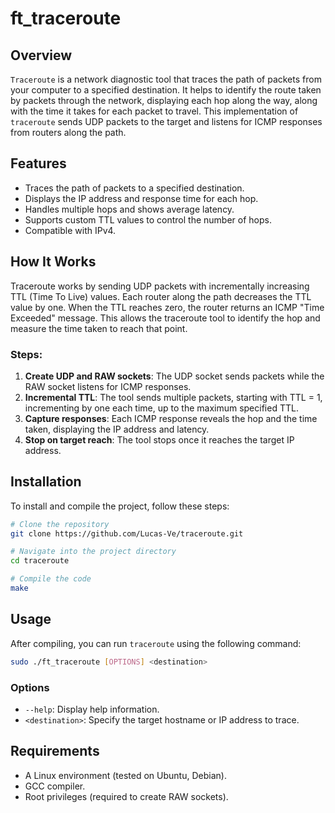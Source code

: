 # ft_traceroute

## Overview

`Traceroute` is a network diagnostic tool that traces the path of packets from your computer to a specified destination. It helps to identify the route taken by packets through the network, displaying each hop along the way, along with the time it takes for each packet to travel. This implementation of `traceroute` sends UDP packets to the target and listens for ICMP responses from routers along the path.

## Features

- Traces the path of packets to a specified destination.
- Displays the IP address and response time for each hop.
- Handles multiple hops and shows average latency.
- Supports custom TTL values to control the number of hops.
- Compatible with IPv4.

## How It Works

Traceroute works by sending UDP packets with incrementally increasing TTL (Time To Live) values. Each router along the path decreases the TTL value by one. When the TTL reaches zero, the router returns an ICMP "Time Exceeded" message. This allows the traceroute tool to identify the hop and measure the time taken to reach that point.

### Steps:

1. **Create UDP and RAW sockets**: The UDP socket sends packets while the RAW socket listens for ICMP responses.
2. **Incremental TTL**: The tool sends multiple packets, starting with TTL = 1, incrementing by one each time, up to the maximum specified TTL.
3. **Capture responses**: Each ICMP response reveals the hop and the time taken, displaying the IP address and latency.
4. **Stop on target reach**: The tool stops once it reaches the target IP address.

## Installation

To install and compile the project, follow these steps:

```bash
# Clone the repository
git clone https://github.com/Lucas-Ve/traceroute.git

# Navigate into the project directory
cd traceroute

# Compile the code
make
```

## Usage

After compiling, you can run `traceroute` using the following command:

```bash
sudo ./ft_traceroute [OPTIONS] <destination>
```

### Options

- `--help`: Display help information.
- `<destination>`: Specify the target hostname or IP address to trace.

## Requirements

- A Linux environment (tested on Ubuntu, Debian).
- GCC compiler.
- Root privileges (required to create RAW sockets).